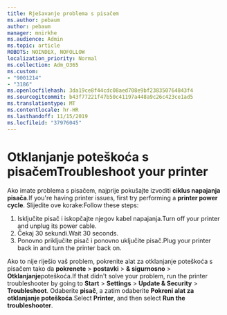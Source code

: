 ```yaml
---
title: Rješavanje problema s pisačem
ms.author: pebaum
author: pebaum
manager: mnirkhe
ms.audience: Admin
ms.topic: article
ROBOTS: NOINDEX, NOFOLLOW
localization_priority: Normal
ms.collection: Adm_O365
ms.custom:
- "9001214"
- "3186"
ms.openlocfilehash: 3da19ce8f44cdc08aed708e9bf238350764843f4
ms.sourcegitcommit: b43f77221f47b50c41197a448a9c26c423ce1ad5
ms.translationtype: MT
ms.contentlocale: hr-HR
ms.lasthandoff: 11/15/2019
ms.locfileid: "37976045"
---
```

# <a name="troubleshoot-your-printer"></a><span data-ttu-id="1e0ce-102">Otklanjanje poteškoća s pisačem</span><span class="sxs-lookup"><span data-stu-id="1e0ce-102">Troubleshoot your printer</span></span>

<span data-ttu-id="1e0ce-103">Ako imate problema s pisačem, najprije pokušajte izvoditi **ciklus napajanja pisača**.</span><span class="sxs-lookup"><span data-stu-id="1e0ce-103">If you're having printer issues, first try performing a **printer power cycle**.</span></span> <span data-ttu-id="1e0ce-104">Slijedite ove korake:</span><span class="sxs-lookup"><span data-stu-id="1e0ce-104">Follow these steps:</span></span>

1. <span data-ttu-id="1e0ce-105">Isključite pisač i iskopčajte njegov kabel napajanja.</span><span class="sxs-lookup"><span data-stu-id="1e0ce-105">Turn off your printer and unplug its power cable.</span></span>
2. <span data-ttu-id="1e0ce-106">Čekaj 30 sekundi.</span><span class="sxs-lookup"><span data-stu-id="1e0ce-106">Wait 30 seconds.</span></span>
3. <span data-ttu-id="1e0ce-107">Ponovno priključite pisač i ponovno uključite pisač.</span><span class="sxs-lookup"><span data-stu-id="1e0ce-107">Plug your printer back in and turn the printer back on.</span></span>

<span data-ttu-id="1e0ce-108">Ako to nije riješio vaš problem, pokrenite alat za otklanjanje poteškoća s pisačem tako da **pokrenete** > **postavki** > **& sigurnosno** > **Otklanjanje**poteškoća.</span><span class="sxs-lookup"><span data-stu-id="1e0ce-108">If that didn't solve your problem, run the printer troubleshooter by going to **Start** > **Settings** > **Update & Security** > **Troubleshoot**.</span></span> <span data-ttu-id="1e0ce-109">Odaberite **pisač**, a zatim odaberite **Pokreni alat za otklanjanje poteškoća**.</span><span class="sxs-lookup"><span data-stu-id="1e0ce-109">Select **Printer**, and then select **Run the troubleshooter**.</span></span>